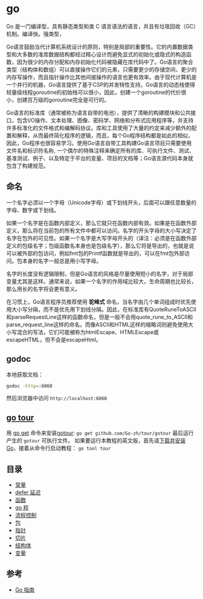 # go

Go 是一门编译型，具有静态类型和类 C 语言语法的语言，并且有垃圾回收（GC）机制。编译快。强类型，

Go语言鼓励当代计算机系统设计的原则，特别是局部的重要性。它的内置数据类型和大多数的准库数据结构都经过精心设计而避免显式的初始化或隐式的构造函数，因为很少的内存分配和内存初始化代码被隐藏在库代码中了。Go语言的聚合类型（结构体和数组）可以直接操作它们的元素，只需要更少的存储空间、更少的内存写操作，而且指针操作比其他间接操作的语言也更有效率。由于现代计算机是一个并行的机器，Go语言提供了基于CSP的并发特性支持。Go语言的动态栈使得轻量级线程goroutine的初始栈可以很小，因此，创建一个goroutine的代价很小，创建百万级的goroutine完全是可行的。

Go语言的标准库（通常被称为语言自带的电池），提供了清晰的构建模块和公共接口，包含I/O操作、文本处理、图像、密码学、网络和分布式应用程序等，并支持许多标准化的文件格式和编解码协议。库和工具使用了大量的约定来减少额外的配置和解释，从而最终简化程序的逻辑，而且，每个Go程序结构都是如此的相似，因此，Go程序也很容易学习。使用Go语言自带工具构建Go语言项目只需要使用文件名和标识符名称, 一个偶尔的特殊注释来确定所有的库、可执行文件、测试、基准测试、例子、以及特定于平台的变量、项目的文档等；Go语言源代码本身就包含了构建规范。

## 命名

一个名字必须以一个字母（Unicode字母）或下划线开头，后面可以跟任意数量的字母、数字或下划线。

如果一个名字是在函数内部定义，那么它就只在函数内部有效。如果是在函数外部定义，那么将在当前包的所有文件中都可以访问。名字的开头字母的大小写决定了名字在包外的可见性。如果一个名字是大写字母开头的（译注：必须是在函数外部定义的包级名字；包级函数名本身也是包级名字），那么它将是导出的，也就是说可以被外部的包访问，例如fmt包的Printf函数就是导出的，可以在fmt包外部访问。包本身的名字一般总是用小写字母。

名字的长度没有逻辑限制，但是Go语言的风格是尽量使用短小的名字，对于局部变量尤其是这样。通常来说，如果一个名字的作用域比较大，生命周期也比较长，那么用长的名字将会更有意义。

在习惯上，Go语言程序员推荐使用 **驼峰式** 命名，当名字由几个单词组成时优先使用大小写分隔，而不是优先用下划线分隔。因此，在标准库有QuoteRuneToASCII和parseRequestLine这样的函数命名，但是一般不会用quote_rune_to_ASCII和parse_request_line这样的命名。而像ASCII和HTML这样的缩略词则避免使用大小写混合的写法，它们可能被称为htmlEscape、HTMLEscape或escapeHTML，但不会是escapeHtml。

## godoc

本地获取文档：

```bash
godoc -http=:6060
```

然后浏览器中访问 `http://localhost:6060`

## [go tour](https://tour.go-zh.org/welcome/3)

用 [go get](https://go-zh.org/cmd/go/) 命令来安装[gotour](https://go-zh.org/x/tour/): `go get github.com/Go-zh/tour/gotour` 最后运行产生的 `gotour` 可执行文件。 如果要运行本教程的英文版，首先请[下载并安装 Go](https://golang.org/dl/)，接着从命令行启动教程： `go tool tour`

## 目录

- [常量](const.md)
- [defer 延迟](defer.md)
- [函数](func.md)
- [go 程](goroutine.md)
- [流程控制](loop-control.md)
- [包](package/README.md)
- [指针](pointer.md)
- [切片](slice.md)
- [结构体](struct.md)
- [变量](var.md)

## 参考

- [Go 指南](https://tour.go-zh.org/list)
